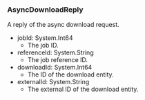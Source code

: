 ### AsyncDownloadReply
A reply of the async download request.

- jobId: System.Int64
  - The job ID.
- referenceId: System.String
  - The job reference ID.
- downloadId: System.Int64
  - The ID of the download entity.
- externalId: System.String
  - The external ID of the download entity.
